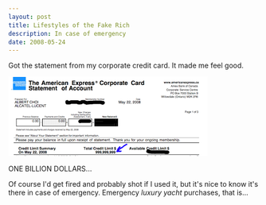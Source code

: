 ```yaml
---
layout: post
title: Lifestyles of the Fake Rich
description: In case of emergency
date: 2008-05-24
---
```


Got the statement from my corporate credit card. It made me feel good.  
  
![creditcard](./creditcard.png)

ONE BILLION DOLLARS...  
  
Of course I'd get fired and probably shot if I used it, but it's nice to know it's there in case of emergency. Emergency _luxury yacht_ purchases, that is...